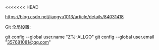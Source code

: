 <<<<<<< HEAD

https://blog.csdn.net/jiangyu1013/article/details/84031418

Git 全局设置:
 
git config --global user.name "ZTJ-ALLGO" 
git config --global user.email "357681081@qq.com"
